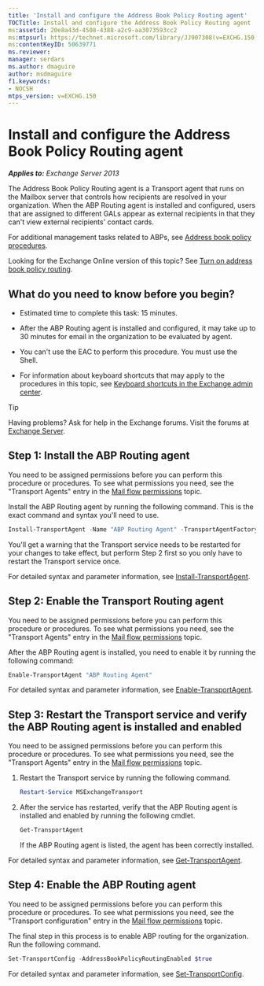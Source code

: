 ```yaml
---
title: 'Install and configure the Address Book Policy Routing agent'
TOCTitle: Install and configure the Address Book Policy Routing agent
ms:assetid: 20e8a43d-4508-4388-a2c9-aa3073593cc2
ms:mtpsurl: https://technet.microsoft.com/library/JJ907308(v=EXCHG.150)
ms:contentKeyID: 50639771
ms.reviewer: 
manager: serdars
ms.author: dmaguire
author: msdmaguire
f1.keywords:
- NOCSH
mtps_version: v=EXCHG.150
---
```


# Install and configure the Address Book Policy Routing agent

_**Applies to:** Exchange Server 2013_

The Address Book Policy Routing agent is a Transport agent that runs on the Mailbox server that controls how recipients are resolved in your organization. When the ABP Routing agent is installed and configured, users that are assigned to different GALs appear as external recipients in that they can't view external recipients' contact cards.

For additional management tasks related to ABPs, see [Address book policy procedures](address-book-policy-procedures-exchange-2013-help.md).

Looking for the Exchange Online version of this topic? See [Turn on address book policy routing](../ExchangeOnline/address-books/address-book-policies/turn-on-address-book-policy-routing.md).

## What do you need to know before you begin?

- Estimated time to complete this task: 15 minutes.

- After the ABP Routing agent is installed and configured, it may take up to 30 minutes for email in the organization to be evaluated by agent.

- You can't use the EAC to perform this procedure. You must use the Shell.

- For information about keyboard shortcuts that may apply to the procedures in this topic, see [Keyboard shortcuts in the Exchange admin center](keyboard-shortcuts-in-the-exchange-admin-center-2013-help.md).

> [!TIP]
> Having problems? Ask for help in the Exchange forums. Visit the forums at [Exchange Server](https://social.technet.microsoft.com/forums/office/home?category=exchangeserver).

## Step 1: Install the ABP Routing agent

You need to be assigned permissions before you can perform this procedure or procedures. To see what permissions you need, see the "Transport Agents" entry in the [Mail flow permissions](mail-flow-permissions-exchange-2013-help.md) topic.

Install the ABP Routing agent by running the following command. This is the exact command and syntax you'll need to use.

```powershell
Install-TransportAgent -Name "ABP Routing Agent" -TransportAgentFactory "Microsoft.Exchange.Transport.Agent.AddressBookPolicyRoutingAgent.AddressBookPolicyRoutingAgentFactory" -AssemblyPath $env:ExchangeInstallPath\TransportRoles\agents\AddressBookPolicyRoutingAgent\Microsoft.Exchange.Transport.Agent.AddressBookPolicyRoutingAgent.dll
```

You'll get a warning that the Transport service needs to be restarted for your changes to take effect, but perform Step 2 first so you only have to restart the Transport service once.

For detailed syntax and parameter information, see [Install-TransportAgent](/powershell/module/exchange/Install-TransportAgent).

## Step 2: Enable the Transport Routing agent

You need to be assigned permissions before you can perform this procedure or procedures. To see what permissions you need, see the "Transport Agents" entry in the [Mail flow permissions](mail-flow-permissions-exchange-2013-help.md) topic.

After the ABP Routing agent is installed, you need to enable it by running the following command:

```powershell
Enable-TransportAgent "ABP Routing Agent"
```

For detailed syntax and parameter information, see [Enable-TransportAgent](/powershell/module/exchange/Enable-TransportAgent).

## Step 3: Restart the Transport service and verify the ABP Routing agent is installed and enabled

You need to be assigned permissions before you can perform this procedure or procedures. To see what permissions you need, see the "Transport Agents" entry in the [Mail flow permissions](mail-flow-permissions-exchange-2013-help.md) topic.

1. Restart the Transport service by running the following command.

    ```powershell
    Restart-Service MSExchangeTransport
    ```

2. After the service has restarted, verify that the ABP Routing agent is installed and enabled by running the following cmdlet.

    ```powershell
    Get-TransportAgent
    ```

    If the ABP Routing agent is listed, the agent has been correctly installed.

For detailed syntax and parameter information, see [Get-TransportAgent](/powershell/module/exchange/Get-TransportAgent).

## Step 4: Enable the ABP Routing agent

You need to be assigned permissions before you can perform this procedure or procedures. To see what permissions you need, see the "Transport configuration" entry in the [Mail flow permissions](mail-flow-permissions-exchange-2013-help.md) topic.

The final step in this process is to enable ABP routing for the organization. Run the following command.

```powershell
Set-TransportConfig -AddressBookPolicyRoutingEnabled $true
```

For detailed syntax and parameter information, see [Set-TransportConfig](/powershell/module/exchange/Set-TransportConfig).